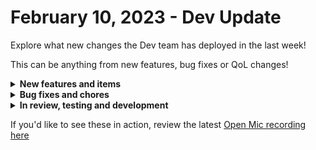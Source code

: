 # February 10, 2023 - Dev Update

Explore what new changes the Dev team has deployed in the last week!

This can be anything from new features, bug fixes or QoL changes!

<details>

<summary><strong>New features and items</strong></summary>

* Added Azure integration
* OpenAI integration
* Allowed webhooks to receive workflow output
* Added ability to favorite actions
* Added ability to add/edit tags from workflow editor
* Added “started” and “finished” times to workflow results
* Support account selection in Microsoft integration approval
* Gave users easier access to optionally choose a template for a text field
* Added action in ConnectWise Manage to create project
* Added Rewst actions for user invites, users, and forms

</details>

<details>

<summary><strong>Bug fixes and chores</strong></summary>

* Fixed bug where `/embed` was not working with dynamic form links
* Fixed bug where Immybot page would crash on “Test Configuration” failures
* Fixed bug where organizations could not be removed from triggers
* Fixed filtering for organizations who have consented to CSP
* When modifying users role, we were seeing a white screen error in certain circumstances
* When sharing jinja with a the role member, also share with higher hierarchy roles (admin/staff)
* Fixed bug preventing some workflows from saving after changes to underlying actions
* Fixed NAble integration

</details>

<details>

<summary><strong>In review, testing and development</strong></summary>

* Add timezone support for cron triggers
* Fix cloning items with circular references
* Microsoft graph subscription triggers
* Auvik integration

</details>

If you'd like to see these in action, review the latest [Open Mic recording here](../../roc-open-mics/rewst-open-mics-north-america/2023-roc-open-mics/february-10th-2023-todays-description-brought-to-you-by-chatgpt.md)
